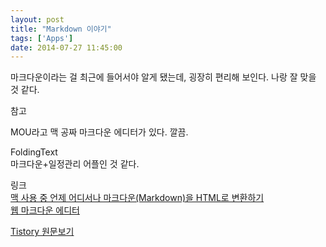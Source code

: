 ```yaml
---
layout: post
title: "Markdown 이야기"
tags: ['Apps']
date: 2014-07-27 11:45:00
---
```

마크다운이라는 걸 최근에 들어서야 알게 됐는데, 굉장히 편리해 보인다. 나랑 잘 맞을 것 같다.  
  
참고

MOU라고 맥 공짜 마크다운 에디터가 있다. 깔끔.

  
FoldingText  
마크다운+일정관리 어플인 것 같다.  
  
링크  
[맥 사용 중 언제 어디서나 마크다운(Markdown)을 HTML로 변환하기](http://macnews.tistory.com/762)  
[웹 마크다운 에디터](https://laverna.cc/)


[Tistory 원문보기](http://khanrc.tistory.com/3)
